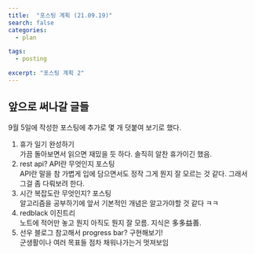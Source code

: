 ```yaml
---
title:  "포스팅 계획 (21.09.19)"
search: false
categories: 
  - plan

tags:
  - posting

excerpt: "포스팅 계획 2"
---
```


## 앞으로 써나갈 글들

9월 5일에 작성한 포스팅에 추가로 몇 개 덧붙여 보기로 했다.

1. 휴가 일기 완성하기  
가끔 돌아보면서 읽으면 재밌을 듯 하다. 솔직히 알찬 휴가이긴 했음.
2. rest api? API란 무엇인지 포스팅  
API란 말을 참 가볍게 입에 담으면서도 정작 그게 뭔지 잘 모르는 것 같다. 그래서 그걸 좀 다뤄보려 한다.
3. 시간 복잡도란 무엇인지? 포스팅  
알고리즘을 공부하기에 앞서 기본적인 개념은 알고가야할 것 같다 ㅋㅋ
4. redblack 이진트리  
노트에 적어만 놓고 뭔지 아직도 뭔지 잘 모름. 지식은 多多益善.  
5. 선우 블로그 참고해서 progress bar? 구현해보기!  
군생활이나 여러 목표들 점차 채워나가는거 멋져보임